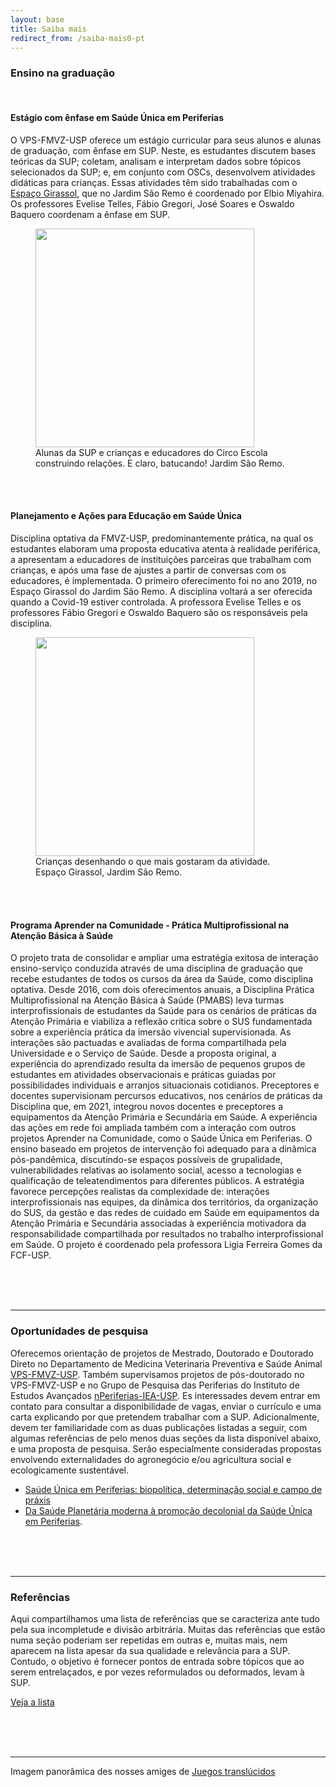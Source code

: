 ```yaml
---
layout: base
title: Saiba mais
redirect_from: /saiba-mais0-pt
---
```


### Ensino na graduação

<br>

#### Estágio com ênfase em Saúde Única em Periferias

O VPS-FMVZ-USP oferece um estágio curricular para seus alunos e alunas de graduação, com ênfase em SUP. Neste, es estudantes discutem bases teóricas da SUP; coletam, analisam e interpretam dados sobre tópicos selecionados da SUP; e, em conjunto com OSCs, desenvolvem atividades didáticas para crianças. Essas atividades têm sido trabalhadas com o [Espaço Girassol](https://agente.org.br/sao-remo/), que no Jardim São Remo é coordenado por Elbio Miyahira. Os professores Evelise Telles, Fábio Gregori, José Soares e Oswaldo Baquero coordenam a ênfase em SUP.

<figure>
<img src="{{root}}/assets/saiba-mais0/batuque.jpg" width=350 height=auto >
 <figcaption>Alunas da SUP e crianças e educadores do Circo Escola construindo relações. E claro, batucando! Jardim São Remo.</figcaption>
</figure>

<br>
<br>

#### Planejamento e Ações para Educação em Saúde Única

Disciplina optativa da FMVZ-USP, predominantemente prática, na qual os estudantes elaboram uma proposta educativa atenta à realidade periférica, a apresentam a educadores de instituições parceiras que trabalham com crianças, e após uma fase de ajustes a partir de conversas com os educadores, é implementada. O primeiro oferecimento foi no ano 2019, no Espaço Girassol do Jardim São Remo. A disciplina voltará a ser oferecida quando a Covid-19 estiver controlada. A professora Evelise Telles e os professores Fábio Gregori e Oswaldo Baquero são os responsáveis pela disciplina.

<figure>
<img src="{{root}}/assets/saiba-mais0/disciplina.jpg" width=350 height=auto >
 <figcaption>Crianças desenhando o que mais gostaram da atividade. Espaço Girassol, Jardim São Remo.</figcaption>
</figure>

<br>
<br>

#### Programa Aprender na Comunidade - Prática Multiprofissional na Atenção Básica à Saúde

O projeto trata de consolidar e ampliar uma estratégia exitosa de interação ensino-serviço conduzida através de uma disciplina de graduação que recebe estudantes de todos os cursos da área da Saúde, como disciplina optativa. Desde 2016, com dois oferecimentos anuais, a Disciplina Prática Multiprofissional na Atenção Básica à Saúde (PMABS) leva turmas interprofissionais de estudantes da Saúde para os cenários de práticas da Atenção Primária e viabiliza a reflexão crítica sobre o SUS fundamentada sobre a experiência prática da imersão vivencial supervisionada. As interações são pactuadas e avaliadas de forma compartilhada pela Universidade e o Serviço de Saúde. Desde a proposta original, a experiência do aprendizado resulta da imersão de pequenos grupos de estudantes em atividades observacionais e práticas guiadas por possibilidades individuais e arranjos situacionais cotidianos. Preceptores e docentes supervisionam percursos educativos, nos cenários de práticas da Disciplina que, em 2021, integrou novos docentes e preceptores a equipamentos da Atenção Primária e Secundária em Saúde. A experiência das ações em rede foi ampliada também com a interação com outros projetos Aprender na Comunidade, como o Saúde Única em Periferias. O ensino baseado em projetos de intervenção foi adequado para a dinâmica pós-pandêmica, discutindo-se espaços possíveis de grupalidade, vulnerabilidades relativas ao isolamento social, acesso a tecnologias e qualificação de teleatendimentos para diferentes públicos. A estratégia favorece percepções realistas da complexidade de: interações interprofissionais nas equipes, da dinâmica dos territórios, da organização do SUS, da gestão e das redes de cuidado em Saúde em equipamentos da Atenção Primária e Secundária associadas à experiência motivadora da responsabilidade compartilhada por resultados no trabalho interprofissional em Saúde. O projeto é coordenado pela professora Ligia Ferreira Gomes da FCF-USP.

<br>
<br>
<br>

---

### Oportunidades de pesquisa

Oferecemos orientação de projetos de Mestrado, Doutorado e Doutorado Direto no Departamento de Medicina Veterinaria Preventiva e Saúde Animal [VPS-FMVZ-USP](http://vps2.fmvz.usp.br/). Também supervisamos projetos de pós-doutorado no VPS-FMVZ-USP e no Grupo de Pesquisa das Periferias do Instituto de Estudos Avançados [nPeriferias-IEA-USP](http://www.iea.usp.br/pesquisa/grupos-pesquisa/nperiferias). Es interessades devem entrar em contato para consultar a disponibilidade de vagas, enviar o currículo e uma carta explicando por que pretendem trabalhar com a SUP. Adicionalmente, devem ter familiaridade com as duas publicações listadas a seguir, com algumas referências de pelo menos duas seções da lista disponível abaixo, e uma proposta de pesquisa. Serão especialmente consideradas propostas envolvendo externalidades do agronegócio e/ou agricultura social e ecologicamente sustentável.

* [Saúde Única em Periferias: biopolítica, determinação social e campo de práxis](./publicacoes-{{page.lang}})
* [Da Saúde Planetária moderna à promoção decolonial da Saúde Única em Periferias](./publicacoes-{{page.lang}}).

<br>
<br>
<br>

---

### Referências

Aqui compartilhamos uma lista de referências que se caracteriza ante tudo pela sua incompletude e divisão arbitrária. Muitas das referências que estão numa seção poderiam ser repetidas em outras e, muitas mais, nem aparecem na lista apesar da sua qualidade e relevância para a SUP. Contudo, o objetivo é fornecer pontos de entrada sobre tópicos que ao serem entrelaçados, e por vezes reformulados ou deformados, levam à SUP. 

[Veja a lista](./saiba-mais-referencias-{{page.lang}})


<br>
<br>
<br>

---

Imagem panorâmica des nosses amiges de [Juegos translúcidos](https://www.juegostranslucidos.com/)
